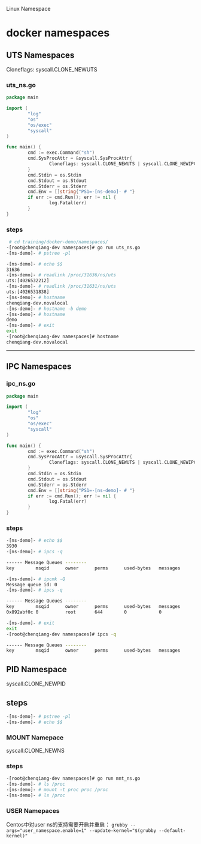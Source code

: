 
Linux Namespace

# docker namespaces

## UTS Namespaces

Cloneflags: syscall.CLONE_NEWUTS

### uts_ns.go

```go
package main

import (
        "log"
        "os"
        "os/exec"
        "syscall"
)

func main() {
        cmd := exec.Command("sh")
        cmd.SysProcAttr = &syscall.SysProcAttr{
                Cloneflags: syscall.CLONE_NEWUTS | syscall.CLONE_NEWIPC | syscall.CLONE_NEWPID | syscall.CLONE_NEWNS | syscall.CLONE_NEWNET,
        }
        cmd.Stdin = os.Stdin
        cmd.Stdout = os.Stdout
        cmd.Stderr = os.Stderr
        cmd.Env = []string{"PS1=-[ns-demo]- # "}
        if err := cmd.Run(); err != nil {
                log.Fatal(err)
        }
}
```

### steps

```bash
 # cd training/docker-demo/namespaces/
-[root@chenqiang-dev namespaces]# go run uts_ns.go 
-[ns-demo]- # pstree -pl

-[ns-demo]- # echo $$
31636
-[ns-demo]- # readlink /proc/31636/ns/uts
uts:[4026532212]
-[ns-demo]- # readlink /proc/31631/ns/uts
uts:[4026531838]
-[ns-demo]- # hostname
chenqiang-dev.novalocal
-[ns-demo]- # hostname -b demo
-[ns-demo]- # hostname
demo
-[ns-demo]- # exit
exit
-[root@chenqiang-dev namespaces]# hostname
chenqiang-dev.novalocal

```
---

## IPC Namespaces

### ipc_ns.go

```go
package main

import (
        "log"
        "os"
        "os/exec"
        "syscall"
)

func main() {
        cmd := exec.Command("sh")
        cmd.SysProcAttr = &syscall.SysProcAttr{
                Cloneflags: syscall.CLONE_NEWUTS | syscall.CLONE_NEWIPC,
        }
        cmd.Stdin = os.Stdin
        cmd.Stdout = os.Stdout
        cmd.Stderr = os.Stderr
        cmd.Env = []string{"PS1=-[ns-demo]- # "}
        if err := cmd.Run(); err != nil {
                log.Fatal(err)
        }
}
```

### steps

```bash
-[ns-demo]- # echo $$
3930
-[ns-demo]- # ipcs -q

------ Message Queues --------
key        msqid      owner      perms      used-bytes   messages    

-[ns-demo]- # ipcmk -Q
Message queue id: 0
-[ns-demo]- # ipcs -q            

------ Message Queues --------
key        msqid      owner      perms      used-bytes   messages    
0x892abf0c 0          root       644        0            0           

-[ns-demo]- # exit
exit
-[root@chenqiang-dev namespaces]# ipcs -q

------ Message Queues --------
key        msqid      owner      perms      used-bytes   messages    

```

## PID Namespace

syscall.CLONE_NEWPID

## steps

```bash
-[ns-demo]- # pstree -pl 
-[ns-demo]- # echo $$
```

### MOUNT Namepace

syscall.CLONE_NEWNS

### steps

```bash
-[root@chenqiang-dev namespaces]# go run mnt_ns.go 
-[ns-demo]- # ls /proc
-[ns-demo]- # mount -t proc proc /proc
-[ns-demo]- # ls /proc
```

### USER Namepaces

Centos中对user ns的支持需要开启并重启：
`grubby --args="user_namespace.enable=1" --update-kernel="$(grubby --default-kernel)"`

